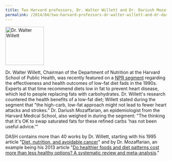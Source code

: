 ```yaml
---
title: Two Harvard professors, Dr. Walter Willett and Dr. Dariush Mozaffarian, featured on NPR
permalink: /2014/04/two-harvard-professors-dr-walter-willett-and-dr-dariush-mozaffarian-featured-npr/
---
```

<img src="{{site.baseurl}}/assets/img/medium_walterwillett_updated3.JPG" title="Dr. Walter Willett" class="floatleft" height="120" width="120">

Dr. Walter Willett, Chairman of the Department of Nutrition at the Harvard School of Public Health, was recently featured on a [NPR segment](http://www.npr.org/blogs/thesalt/2014/03/31/295719579/rethinking-fat-the-case-for-adding-some-into-your-diet) regarding the effectiveness and health outcomes of low-fat diet fads in the 1990s. Experts at that time recommend diets low in fat to prevent heart disease, which led to people replacing fats with carbohydrates. Dr. Willett's research countered the health benefits of a low-fat diet; Willett stated during the segment that "the high-carb, low-fat approach might not lead to fewer heart attacks and strokes." Dr. Dariush Mozaffarian, an epidemiologist from the Harvard Medical School, also weighed in during the segment: "The thinking that it's OK to swap saturated fats for these refined carbs 'has not been useful advice.'"

DASH contains more than 40 works by Dr. Willett, starting with his 1995 article "[Diet, nutrition, and avoidable cancer](http://dash.harvard.edu/handle/1/4885970)" and by Dr. Mozaffarian, an example being his 2013 article "[Do healthier foods and diet patterns cost more than less healthy options? A systematic review and meta-analysis](http://dash.harvard.edu/handle/1/11879225)."
